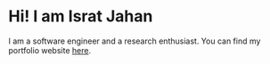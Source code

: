 Hi! I am Israt Jahan
=====================================

I am a software engineer and a research enthusiast. You can find my portfolio website [here]([https://israt-urme.github.io/).
